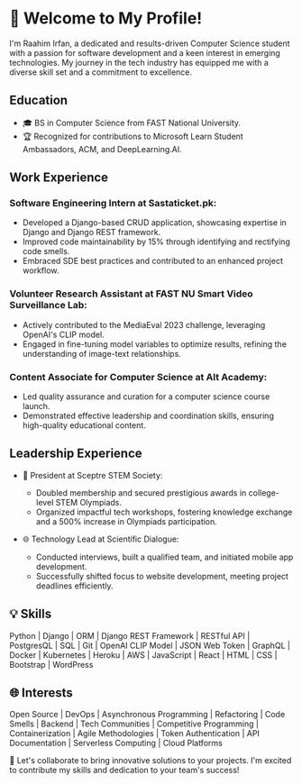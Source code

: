# 🚀 Welcome to My Profile!

I'm Raahim Irfan, a dedicated and results-driven Computer Science student with a passion for software development and a keen interest in emerging technologies. My journey in the tech industry has equipped me with a diverse skill set and a commitment to excellence.

## Education
- 🎓 BS in Computer Science from FAST National University.
- 🏆 Recognized for contributions to Microsoft Learn Student Ambassadors, ACM, and DeepLearning.AI.

## Work Experience
### Software Engineering Intern at Sastaticket.pk:
- Developed a Django-based CRUD application, showcasing expertise in Django and Django REST framework.
- Improved code maintainability by 15% through identifying and rectifying code smells.
- Embraced SDE best practices and contributed to an enhanced project workflow.

### Volunteer Research Assistant at FAST NU Smart Video Surveillance Lab:
- Actively contributed to the MediaEval 2023 challenge, leveraging OpenAI's CLIP model.
- Engaged in fine-tuning model variables to optimize results, refining the understanding of image-text relationships.

### Content Associate for Computer Science at Alt Academy:
- Led quality assurance and curation for a computer science course launch.
- Demonstrated effective leadership and coordination skills, ensuring high-quality educational content.

## Leadership Experience
- 🌟 President at Sceptre STEM Society:
  - Doubled membership and secured prestigious awards in college-level STEM Olympiads.
  - Organized impactful tech workshops, fostering knowledge exchange and a 500% increase in Olympiads participation.

- 🌐 Technology Lead at Scientific Dialogue:
  - Conducted interviews, built a qualified team, and initiated mobile app development.
  - Successfully shifted focus to website development, meeting project deadlines efficiently.

## 💡 Skills
Python | Django | ORM | Django REST Framework | RESTful API | PostgresQL | SQL | Git | OpenAI CLIP Model | JSON Web Token | GraphQL | Docker | Kubernetes | Heroku | AWS | JavaScript | React | HTML | CSS | Bootstrap | WordPress

## 🌐 Interests
Open Source | DevOps | Asynchronous Programming | Refactoring | Code Smells | Backend | Tech Communities | Competitive Programming | Containerization | Agile Methodologies | Token Authentication | API Documentation | Serverless Computing | Cloud Platforms

🔗 Let's collaborate to bring innovative solutions to your projects. I'm excited to contribute my skills and dedication to your team's success!
